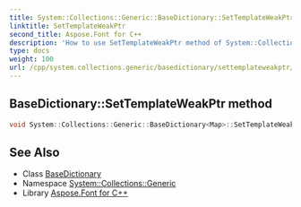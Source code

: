 ```yaml
---
title: System::Collections::Generic::BaseDictionary::SetTemplateWeakPtr method
linktitle: SetTemplateWeakPtr
second_title: Aspose.Font for C++
description: 'How to use SetTemplateWeakPtr method of System::Collections::Generic::BaseDictionary class in C++.'
type: docs
weight: 100
url: /cpp/system.collections.generic/basedictionary/settemplateweakptr/
---
```

## BaseDictionary::SetTemplateWeakPtr method




```cpp
void System::Collections::Generic::BaseDictionary<Map>::SetTemplateWeakPtr(unsigned int argument) override
```

## See Also

* Class [BaseDictionary](../)
* Namespace [System::Collections::Generic](../../)
* Library [Aspose.Font for C++](../../../)
